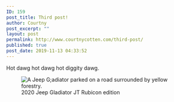 ```yaml
---
ID: 159
post_title: Third post!
author: Courtny
post_excerpt: ""
layout: post
permalink: http://www.courtnycotten.com/third-post/
published: true
post_date: 2019-11-13 04:33:52
---
```

<!-- wp:paragraph -->
<p>Hot dawg hot dawg hot diggity dawg.</p>
<!-- /wp:paragraph -->

<!-- wp:image {"id":162,"sizeSlug":"large"} -->
<figure class="wp-block-image size-large"><img src="http://www.courtnycotten.com/wp-content/uploads/2019/11/71223199_693605311050147_7103827200074445624_n-1024x1024.jpg" alt="A Jeep G;adiator parked on a road surrounded by yellow forestry." class="wp-image-162"/><figcaption>2020 Jeep Gladiator JT Rubicon edition</figcaption></figure>
<!-- /wp:image -->